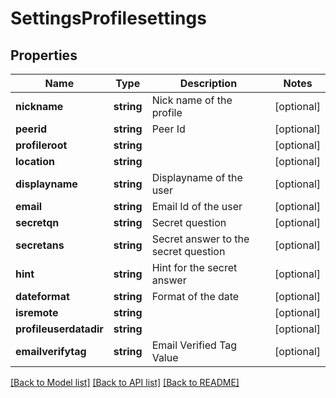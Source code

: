 # SettingsProfilesettings

## Properties
Name | Type | Description | Notes
------------ | ------------- | ------------- | -------------
**nickname** | **string** | Nick name of the profile | [optional] 
**peerid** | **string** | Peer Id | [optional] 
**profileroot** | **string** |  | [optional] 
**location** | **string** |  | [optional] 
**displayname** | **string** | Displayname of the user | [optional] 
**email** | **string** | Email Id of the user | [optional] 
**secretqn** | **string** | Secret question | [optional] 
**secretans** | **string** | Secret answer to the secret question | [optional] 
**hint** | **string** | Hint for the secret answer | [optional] 
**dateformat** | **string** | Format of the date | [optional] 
**isremote** | **string** |  | [optional] 
**profileuserdatadir** | **string** |  | [optional] 
**emailverifytag** | **string** | Email Verified Tag Value | [optional] 

[[Back to Model list]](../README.md#documentation-for-models) [[Back to API list]](../README.md#documentation-for-api-endpoints) [[Back to README]](../README.md)


